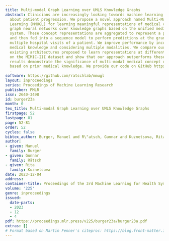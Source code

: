 ```yaml
---
title: Multi-modal Graph Learning over UMLS Knowledge Graphs
abstract: Clinicians are increasingly looking towards machine learning to gain insights
  about patient progression. We propose a novel approach named Multi-Modal UMLS Graph
  Learning (MMUGL) for learning meaningful representations of medical concepts using
  graph neural networks over knowledge graphs based on the unified medical language
  system. These concept representations are aggregated to represent a patient visit
  and then fed into a sequence model to perform predictions at the granularity of
  multiple hospital visits of a patient. We improve performance by incorporating prior
  medical knowledge and considering multiple modalities. We compare our method to
  existing architectures proposed to learn representations at different granularities
  on the MIMIC-III dataset and show that our approach outperforms these methods. The
  results demonstrate the significance of multi-modal medical concept representations
  based on prior medical knowledge. We provide our code on GitHub https://github.com/ratschlab/mmugl
  .
software: https://github.com/ratschlab/mmugl
layout: inproceedings
series: Proceedings of Machine Learning Research
publisher: PMLR
issn: 2640-3498
id: burger23a
month: 0
tex_title: Multi-modal Graph Learning over UMLS Knowledge Graphs
firstpage: 52
lastpage: 81
page: 52-81
order: 52
cycles: false
bibtex_author: Burger, Manuel and R\"atsch, Gunnar and Kuznetsova, Rita
author:
- given: Manuel
  family: Burger
- given: Gunnar
  family: Rätsch
- given: Rita
  family: Kuznetsova
date: 2023-12-04
address: 
container-title: Proceedings of the 3rd Machine Learning for Health Symposium
volume: '225'
genre: inproceedings
issued:
  date-parts:
  - 2023
  - 12
  - 4
pdf: https://proceedings.mlr.press/v225/burger23a/burger23a.pdf
extras: []
# Format based on Martin Fenner's citeproc: https://blog.front-matter.io/posts/citeproc-yaml-for-bibliographies/
---
```

